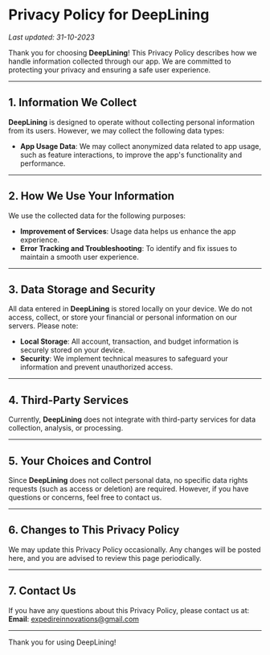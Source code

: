 # Privacy Policy for DeepLining

_Last updated: 31-10-2023_

Thank you for choosing **DeepLining**! This Privacy Policy describes how we handle information collected through our app. We are committed to protecting your privacy and ensuring a safe user experience.

---

## 1. Information We Collect

**DeepLining** is designed to operate without collecting personal information from its users. However, we may collect the following data types:

- **App Usage Data**: We may collect anonymized data related to app usage, such as feature interactions, to improve the app's functionality and performance.

---

## 2. How We Use Your Information

We use the collected data for the following purposes:

- **Improvement of Services**: Usage data helps us enhance the app experience.
- **Error Tracking and Troubleshooting**: To identify and fix issues to maintain a smooth user experience.

---

## 3. Data Storage and Security

All data entered in **DeepLining** is stored locally on your device. We do not access, collect, or store your financial or personal information on our servers. Please note:

- **Local Storage**: All account, transaction, and budget information is securely stored on your device.
- **Security**: We implement technical measures to safeguard your information and prevent unauthorized access.

---

## 4. Third-Party Services

Currently, **DeepLining** does not integrate with third-party services for data collection, analysis, or processing.

---

## 5. Your Choices and Control

Since **DeepLining** does not collect personal data, no specific data rights requests (such as access or deletion) are required. However, if you have questions or concerns, feel free to contact us.

---

## 6. Changes to This Privacy Policy

We may update this Privacy Policy occasionally. Any changes will be posted here, and you are advised to review this page periodically.

---

## 7. Contact Us

If you have any questions about this Privacy Policy, please contact us at:  
**Email**: expedireinnovations@gmail.com

---

Thank you for using DeepLining!
